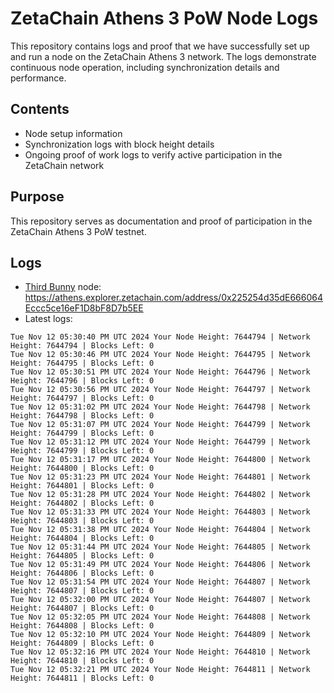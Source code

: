 # ZetaChain Athens 3 PoW Node Logs
This repository contains logs and proof that we have successfully set up and run a node on the ZetaChain Athens 3 network. The logs demonstrate continuous node operation, including synchronization details and performance.

## Contents
- Node setup information
- Synchronization logs with block height details
- Ongoing proof of work logs to verify active participation in the ZetaChain network

## Purpose
This repository serves as documentation and proof of participation in the ZetaChain Athens 3 PoW testnet.

## Logs

- [Third Bunny](https://thirdbunny.xyz/) node: https://athens.explorer.zetachain.com/address/0x225254d35dE666064Eccc5ce16eF1D8bF8D7b5EE
- Latest logs:
```
Tue Nov 12 05:30:40 PM UTC 2024 Your Node Height: 7644794 | Network Height: 7644794 | Blocks Left: 0
Tue Nov 12 05:30:46 PM UTC 2024 Your Node Height: 7644795 | Network Height: 7644795 | Blocks Left: 0
Tue Nov 12 05:30:51 PM UTC 2024 Your Node Height: 7644796 | Network Height: 7644796 | Blocks Left: 0
Tue Nov 12 05:30:56 PM UTC 2024 Your Node Height: 7644797 | Network Height: 7644797 | Blocks Left: 0
Tue Nov 12 05:31:02 PM UTC 2024 Your Node Height: 7644798 | Network Height: 7644798 | Blocks Left: 0
Tue Nov 12 05:31:07 PM UTC 2024 Your Node Height: 7644799 | Network Height: 7644799 | Blocks Left: 0
Tue Nov 12 05:31:12 PM UTC 2024 Your Node Height: 7644799 | Network Height: 7644799 | Blocks Left: 0
Tue Nov 12 05:31:17 PM UTC 2024 Your Node Height: 7644800 | Network Height: 7644800 | Blocks Left: 0
Tue Nov 12 05:31:23 PM UTC 2024 Your Node Height: 7644801 | Network Height: 7644801 | Blocks Left: 0
Tue Nov 12 05:31:28 PM UTC 2024 Your Node Height: 7644802 | Network Height: 7644802 | Blocks Left: 0
Tue Nov 12 05:31:33 PM UTC 2024 Your Node Height: 7644803 | Network Height: 7644803 | Blocks Left: 0
Tue Nov 12 05:31:38 PM UTC 2024 Your Node Height: 7644804 | Network Height: 7644804 | Blocks Left: 0
Tue Nov 12 05:31:44 PM UTC 2024 Your Node Height: 7644805 | Network Height: 7644805 | Blocks Left: 0
Tue Nov 12 05:31:49 PM UTC 2024 Your Node Height: 7644806 | Network Height: 7644806 | Blocks Left: 0
Tue Nov 12 05:31:54 PM UTC 2024 Your Node Height: 7644807 | Network Height: 7644807 | Blocks Left: 0
Tue Nov 12 05:32:00 PM UTC 2024 Your Node Height: 7644807 | Network Height: 7644807 | Blocks Left: 0
Tue Nov 12 05:32:05 PM UTC 2024 Your Node Height: 7644808 | Network Height: 7644808 | Blocks Left: 0
Tue Nov 12 05:32:10 PM UTC 2024 Your Node Height: 7644809 | Network Height: 7644809 | Blocks Left: 0
Tue Nov 12 05:32:16 PM UTC 2024 Your Node Height: 7644810 | Network Height: 7644810 | Blocks Left: 0
Tue Nov 12 05:32:21 PM UTC 2024 Your Node Height: 7644811 | Network Height: 7644811 | Blocks Left: 0
```
